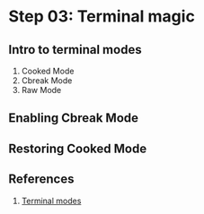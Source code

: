 # Step 03: Terminal magic

## Intro to terminal modes

1. Cooked Mode
2. Cbreak Mode
3. Raw Mode

## Enabling Cbreak Mode

## Restoring Cooked Mode

## References

1. [Terminal modes](https://en.wikipedia.org/wiki/Terminal_mode)